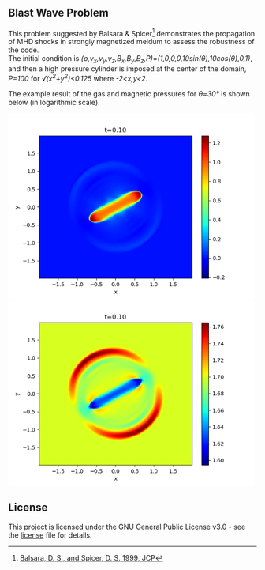 ## Blast Wave Problem

This problem suggested by Balsara & Spicer[^1] demonstrates the propagation of MHD shocks in strongly magnetized meidum to assess the robustness of the code.<br>
The initial condition is *(&rho;,v<sub>x</sub>,v<sub>y</sub>,v<sub>z</sub>,B<sub>x</sub>,B<sub>y</sub>,B<sub>z</sub>,P)*=*(1,0,0,0,10sin(&theta;),10cos(&theta;),0,1)*, and then a high pressure cylinder is imposed at the center of the domain, *P=100* for *&radic;(x<sup>2</sup>+y<sup>2</sup>)<0.125* where *-2<x,y<2*.

The example result of the gas and magnetic pressures for *&theta;=30&deg;* is shown below (in logarithmic scale).

<img src="../../imgs/blast/Figure_1.png" alt="Gas pressure in blast wave" width="500px"> <img src="../../imgs/blast/Figure_2.png" alt="Magnetic pressure in blast wave" width="500px">

## License

This project is licensed under the GNU General Public License v3.0 - see the [license](../../../license/COPYING) file for details.

[^1]: [Balsara, D. S., and Spicer, D. S. 1999, JCP](https://www.sciencedirect.com/science/article/abs/pii/S0021999198961538?via%3Dihub)
